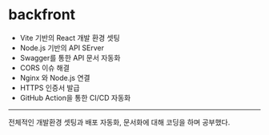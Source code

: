 # backfront

- Vite 기반의 React 개발 환경 셋팅
- Node.js 기반의 API SErver
- Swagger를 통한 API 문서 자동화
- CORS 이슈 해결
- Nginx 와 Node.js 연결
- HTTPS 인증서 발급
- GitHub Action을 통한 CI/CD 자동화
---
전체적인 개발환경 셋팅과 배포 자동화, 문서화에 대해 코딩을 하며 공부했다.
